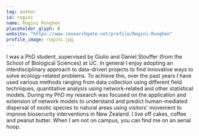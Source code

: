 ```yaml
---
tag: author
id: rogini
name: Rogini Runghen
placeholder_glyph: Φ
website: "https://www.researchgate.net/profile/Rogini-Runghen"
profile_image: rogini.jpg
---
```


I was a PhD student, supervised by Giulio and Daniel Stouffer (from the School of Biological Sciences) at UC. In general I enjoy adopting an interdisciplinary approach to data-driven projects to find innovative ways to solve ecology-related problems. To achieve this, over the past years I have used various methods ranging from data collection using different field techniques, quantitative analysis using network-related and other statistical models. During my PhD my research was focused on the application and extension of network models to understand and predict human-mediated dispersal of exotic species to natural areas using visitors' movement to improve biosecurity interventions in New Zealand. I live off cakes, coffee and peanut butter. When I am not on campus, you can find me on an aerial hoop.
